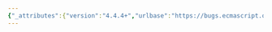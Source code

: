 ```yaml
---
{"_attributes":{"version":"4.4.4+","urlbase":"https://bugs.ecmascript.org/","maintainer":"dherman@mozilla.com"},"bug":{"bug_id":3915,"creation_ts":"2015-02-14 07:53:00 -0800","short_desc":"8.1.1.4.{7,15,16,17}: Missing ReturnIfAbrupt after HasBinding","delta_ts":"2015-02-19 19:10:50 -0800","product":"Draft for 6th Edition","component":"technical issue","version":"Rev 33: February 12, 2015 Draft","rep_platform":"All","op_sys":"All","bug_status":"RESOLVED","resolution":"FIXED","priority":"Normal","bug_severity":"normal","everconfirmed":true,"reporter":{"uid":"andrebargull","name":"André Bargull"},"assigned_to":{"uid":"allen","name":"Allen Wirfs-Brock"},"long_desc":[{"commentid":12643,"comment_count":0,"who":{"uid":"andrebargull","name":"André Bargull"},"bug_when":"2015-02-14 07:53:03 -0800","thetext":"8.1.1.4.7 DeleteBinding (N)\nStep 5: Missing ReturnIfAbrupt after HasBinding\n\n8.1.1.4.15 CanDeclareGlobalVar (N)\nStep 3: Missing ReturnIfAbrupt after HasBinding\n\n8.1.1.4.16 CanDeclareGlobalFunction (N)\nStep 6: Missing ReturnIfAbrupt after HasBinding\n\n8.1.1.4.17 CreateGlobalVarBinding (N, D)\nStep 3: Missing ReturnIfAbrupt after HasBinding\n\n\n\n(ReturnIfAbrupt is still needed even if after HasBinding was changed to HasOwnProperty - bug 3279)"},{"commentid":12663,"comment_count":1,"who":{"uid":"allen","name":"Allen Wirfs-Brock"},"bug_when":"2015-02-14 08:44:39 -0800","thetext":"fixed in rev34 editor's draft"},{"commentid":12993,"comment_count":2,"who":{"uid":"allen","name":"Allen Wirfs-Brock"},"bug_when":"2015-02-19 19:10:50 -0800","thetext":"fixed in rev34"}]}}
---
```

